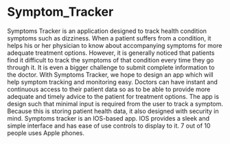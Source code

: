 # Symptom_Tracker
Symptoms Tracker is an application designed to track health condition symptoms such as dizziness. When a patient suffers from a condition, it helps his or her physician to know about accompanying symptoms for more adequate treatment options. However, it is generally noticed that patients find it difficult to track the symptoms of that condition every time they go through it. It is even a bigger challenge to submit complete information to the doctor. With Symptoms Tracker, we hope to design an app which will help symptom tracking and monitoring easy. Doctors can have instant and continuous access to their patient data so as to be able to provide more adequate and timely advice to the patient for treatment options. The app is design such that minimal input is required from the user to track a symptom. Because this is storing patient health data, it also designed with security in mind. Symptoms tracker is an IOS-based app. IOS provides a sleek and simple interface and has ease of use controls to display to it. 7 out of 10 people uses Apple phones.
